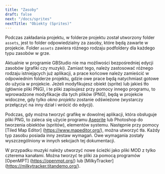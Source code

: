 ```yaml
---
title: "Zasoby"
draft: false
next: "/docs/sprites"
nextTitle: "Obiekty (Sprites)"
---
```


Podczas zakładania projektu, w folderze projektu został utworzony folder `assets`, jest to folder odpowiedzialny za zasoby, które będą zawarte w projekcie. Folder `assets` zawiera różnego rodzaju podfoldery dla każdego typu zasobów w grze.

Aktualnie w programie GBStudio nie ma możliwości bezpośredniej edycji zasobów (grafiki czy muzyki). Zamiast tego, należy zastosować różnego rodzaju istniejących już aplikacji, a prace końcowe należy zamieścić w odpowiednim folderze projektu, gdzie owe prace będą natychmiast gotowe do użycia w projekcie. Jeżeli modyfikujesz obiekt (sprite) lub jakieś tło (głównie pliki PNG), i te pliki zapisujesz przy pomocy innego programu, to wprowadzone modyfikacje dla tych plików (PNG), będą w projekcie widoczne, gdy tylko _okno projektu_ zostanie odświeżone (wystarczy przełączyć na inny dział i wrócić do edycji).

Podczas, gdy można tworzyć grafikę w dowolnej aplikacji, która obsługuje pliki PNG, to zaleca się użycie programu [Aseprite](https://www.aseprite.org/) lub Photoshop do tworzenia obiektów (spritów), elementów systemu. Następnie przy pomocy  [Tiled Map Editor] (https://www.mapeditor.org/), można utworzyć tła. Każdy typ zasobu posiada inny zestaw wymagań. Owe wymagania zostały wyszczególniony w innych sekcjach tej dokumentacji. 

W przypadku muzyki należy utworzyć nowe ścieżki jako pliki MOD z tylko czterema kanałami. Można tworzyć te pliki za pomocą programów [OpenMPT] (https://openmpt.org/) lub [MilkyTracker] (https://milkytracker.titandemo.org/).
